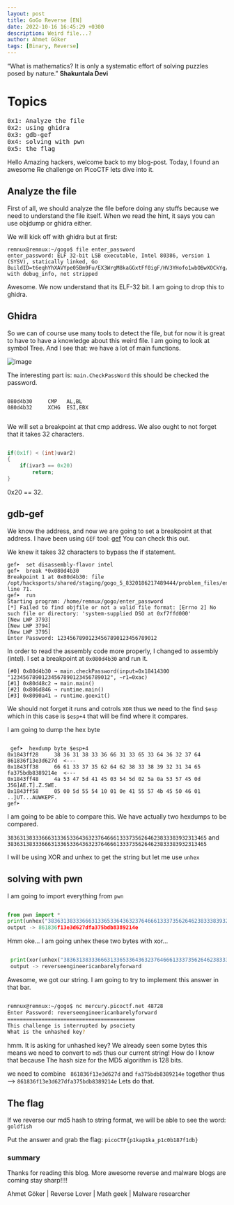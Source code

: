 ```yaml
---
layout: post 
title: GoGo Reverse [EN]
date: 2022-10-16 16:45:29 +0300
description: Weird file...?
author: Ahmet Göker
tags: [Binary, Reverse]
---
```


“What is mathematics? It is only a systematic effort of solving puzzles posed by nature.”
**Shakuntala Devi**

# Topics

<pre>
0x1: Analyze the file
0x2: using ghidra
0x3: gdb-gef
0x4: solving with pwn
0x5: the flag
</pre>

Hello Amazing hackers, welcome back to my blog-post. Today, I found an awesome Re challenge on PicoCTF lets dive into it.



## Analyze the file



First of all, we should analyze the file before doing any stuffs because we need to understand the file itself. When we read the hint, it says you can use objdump or ghidra either.

We will kick off with ghidra but at first:

```
remnux@remnux:~/gogo$ file enter_password 
enter_password: ELF 32-bit LSB executable, Intel 80386, version 1 (SYSV), statically linked, Go BuildID=t6eqhYhXAVYpe05Bm9Fu/EX3WrgM8kaGGxtFf0igF/HV3YHofo1wbOBwXOCkYg/YuAJ0i2e2HI1VGjNw_vN, with debug_info, not stripped

```

Awesome. We now understand that its ELF-32 bit. I am going to drop this to ghidra.



## Ghidra

So we can of course use many tools to detect the file, but for now it is great to have to have a knowledge about this weird file. I am going to look at symbol Tree. And I see that:
we have a lot of main functions.

![image](https://user-images.githubusercontent.com/95978207/196054905-ea7c8e0d-e8d2-4490-a8a9-48666203d8ad.png)



The interesting part is: `main.CheckPassWord` this should be checked the password.



```assembly

080d4b30     CMP   AL,BL
080d4b32     XCHG  ESI,EBX


```


We will set a breakpoint at that cmp address. We also ought to not forget that it takes 32 characters.


```c

if(0x1f) < (int)uvar2)
{
	if(ivar3 == 0x20)
		return;
}


```

0x20 == 32.



## gdb-gef


We know the address, and now we are going to set a breakpoint at that address. I have been using `GEF` tool: [gef](https://github.com/hugsy/gef) You can check this out.



We knew it takes 32 characters to bypass the if statement.


```
gef➤  set disassembly-flavor intel
gef➤  break *0x080d4b30
Breakpoint 1 at 0x80d4b30: file /opt/hacksports/shared/staging/gogo_5_8320186217489444/problem_files/enter_password.go, line 71.
gef➤  run
Starting program: /home/remnux/gogo/enter_password 
[*] Failed to find objfile or not a valid file format: [Errno 2] No such file or directory: 'system-supplied DSO at 0xf7ffd000'
[New LWP 3793]
[New LWP 3794]
[New LWP 3795]
Enter Password: 12345678901234567890123456789012
```

In order to read the assembly code more properly, I changed to assembly (intel). I set a breakpoint at `0x080d4b30` and run it. 




```
[#0] 0x80d4b30 → main.checkPassword(input=0x18414300 "12345678901234567890123456789012", ~r1=0xac)
[#1] 0x80d48c2 → main.main()
[#2] 0x806d846 → runtime.main()
[#3] 0x8090a41 → runtime.goexit()
```


We should not forget it runs and cotrols `XOR` thus we need to the find  `$esp` which in this case is `$esp+4` that will be find where it compares.




I am going to dump the hex byte


```
 
 gef➤  hexdump byte $esp+4
0x1843ff28     38 36 31 38 33 36 66 31 33 65 33 64 36 32 37 64    861836f13e3d627d  <--- 
0x1843ff38     66 61 33 37 35 62 64 62 38 33 38 39 32 31 34 65    fa375bdb8389214e  <---
0x1843ff48     4a 53 47 5d 41 45 03 54 5d 02 5a 0a 53 57 45 0d    JSG]AE.T].Z.SWE.
0x1843ff58     05 00 5d 55 54 10 01 0e 41 55 57 4b 45 50 46 01    ..]UT...AUWKEPF.
gef➤  

```
I am going to be able to compare this. We have actually two hexdumps to be compared.


`3836313833366631336533643632376466613337356264623833383932313465` and `3836313833366631336533643632376466613337356264623833383932313465`


I will be using XOR and unhex to get the string but let me use `unhex`


## solving with pwn 

I am going to import everything from `pwn`


```python

from pwn import *
print(unhex("3836313833366631336533643632376466613337356264623833383932313465").decode("utf-8"))
output -> 861836f13e3d627dfa375bdb8389214e

```
Hmm oke... I am going unhex these two bytes with xor...

```python

 print(xor(unhex("3836313833366631336533643632376466613337356264623833383932313465"),unhex("4a53475d414503545d025a0a5357450d05005d555410010e4155574b45504601")).decode("utf-8"))
 output -> reverseengineericanbarelyforward

```
Awesome, we got our string. I am going to try to implement this answer in that bar.



```bash

remnux@remnux:~/gogo$ nc mercury.picoctf.net 48728
Enter Password: reverseengineericanbarelyforward
=========================================
This challenge is interrupted by psociety
What is the unhashed key?

```

hmm. It is asking for unhashed key? We already seen some bytes this means we need to convert to `md5` thus our current string! 
How do I know that because The hash size for the MD5 algorithm is 128 bits.


we need to combine ` 861836f13e3d627d` and `fa375bdb8389214e` together thus --> `861836f13e3d627dfa375bdb8389214e` Lets do that.




## The flag


If we reverse our md5 hash to string format, we will be able to see the word: `goldfish`


Put the answer and grab the flag:  `picoCTF{p1kap1ka_p1c0b187f1db}`







### summary

Thanks for reading this blog. More awesome reverse and malware blogs are coming stay sharp!!!!






Ahmet Göker | Reverse Lover | Math geek | Malware researcher


